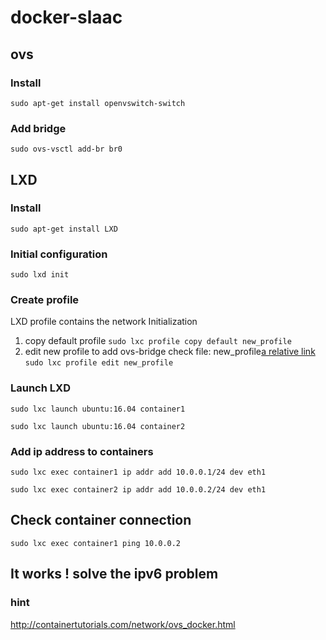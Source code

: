 # docker-slaac

## ovs
### Install
`sudo apt-get install openvswitch-switch`
### Add bridge
`sudo ovs-vsctl add-br br0`

## LXD
### Install
`sudo apt-get install LXD`
### Initial configuration 
`sudo lxd init`

### Create profile
LXD profile contains the network Initialization
 1. copy default profile
 `sudo lxc profile copy default new_profile`
 2. edit new profile to add ovs-bridge check file: new_profile[a relative link](new_profile)
 `sudo lxc profile edit new_profile`
### Launch LXD

`sudo lxc launch ubuntu:16.04 container1`

`sudo lxc launch ubuntu:16.04 container2`

### Add ip address to containers
`sudo lxc exec container1 ip addr add 10.0.0.1/24 dev eth1`

`sudo lxc exec container2 ip addr add 10.0.0.2/24 dev eth1`
## Check container connection
`sudo lxc exec container1 ping 10.0.0.2`

## It works ! solve the ipv6 problem
### hint

http://containertutorials.com/network/ovs_docker.html
